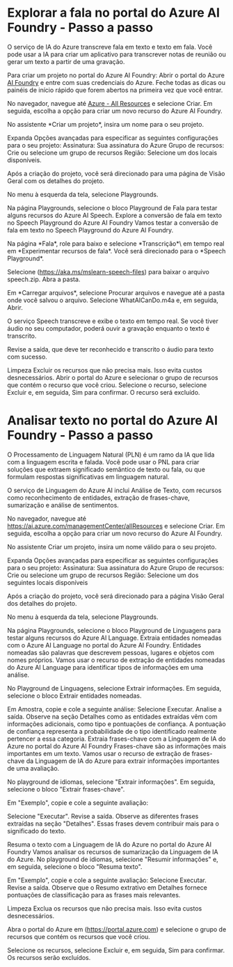 # Explorar a fala no portal do Azure AI Foundry - Passo a passo

O serviço de IA do Azure transcreve fala em texto e texto em fala. Você pode usar a IA para criar um aplicativo para transcrever notas de reunião ou gerar um texto
a partir de uma gravação.

Para criar um projeto no portal do Azure AI Foundry:
Abrir o portal do Azure [AI Foundry](https://ai.azure.com) e entre com suas credenciais do Azure. 
Feche todas as dicas ou painéis de início rápido que forem abertos na primeira vez que você entrar.

No navegador, navegue até [Azure - All Resources](https://ai.azure.com/managementCenter/allResources) e selecione Criar. 
Em seguida, escolha a opção para criar um novo recurso do Azure AI Foundry.

No assistente \*Criar um projeto*\, insira um nome para o seu projeto.

Expanda Opções avançadas para especificar as seguintes configurações para o seu projeto:
Assinatura: Sua assinatura do Azure
Grupo de recursos: Crie ou selecione um grupo de recursos
Região: Selecione um dos locais disponíveis.

Após a criação do projeto, você será direcionado para uma página de Visão Geral com os detalhes do projeto.

No menu à esquerda da tela, selecione Playgrounds.

Na página Playgrounds, selecione o bloco Playground de Fala para testar alguns recursos do Azure AI Speech.
Explore a conversão de fala em texto no Speech Playground do Azure AI Foundry
Vamos testar a conversão de fala em texto no Speech Playground do Azure AI Foundry.

Na página \*Fala*\, role para baixo e selecione \*Transcrição*\ em tempo real em \*Experimentar recursos de fala*\. Você será direcionado para o \*Speech Playground*\.

Selecione (https://aka.ms/mslearn-speech-files) para baixar o arquivo speech.zip. Abra a pasta.

Em \*Carregar arquivos*\, selecione Procurar arquivos e navegue até a pasta onde você salvou o arquivo. Selecione WhatAICanDo.m4a e, em seguida, Abrir.

O serviço Speech transcreve e exibe o texto em tempo real. Se você tiver áudio no seu computador, poderá ouvir a gravação enquanto o texto é transcrito.

Revise a saída, que deve ter reconhecido e transcrito o áudio para texto com sucesso.

Limpeza
Excluir os recursos que não precisa mais. Isso evita custos desnecessários.
Abrir o portal do Azure e selecionar o grupo de recursos que contém o recurso que você criou.
Selecione o recurso, selecione Excluir e, em seguida, Sim para confirmar. O recurso será excluído.


# Analisar texto no portal do Azure AI Foundry - Passo a passo

O Processamento de Linguagem Natural (PLN) é um ramo da IA ​​que lida com a linguagem escrita e falada. 
Você pode usar o PNL para criar soluções que extraem significado semântico de texto ou fala, ou que formulam respostas significativas em linguagem natural.

O serviço de Linguagem do Azure AI inclui Análise de Texto, com recursos como reconhecimento de entidades, extração de frases-chave, sumarização e análise de sentimentos. 

No navegador, navegue até https://ai.azure.com/managementCenter/allResources e selecione Criar. Em seguida, escolha a opção para criar um novo recurso do Azure AI Foundry.

No assistente Criar um projeto, insira um nome válido para o seu projeto.

Expanda Opções avançadas para especificar as seguintes configurações para o seu projeto:
Assinatura: Sua assinatura do Azure
Grupo de recursos: Crie ou selecione um grupo de recursos
Região: Selecione um dos seguintes locais disponíveis

Após a criação do projeto, você será direcionado para a página Visão Geral dos detalhes do projeto.

No menu à esquerda da tela, selecione Playgrounds.

Na página Playgrounds, selecione o bloco Playground de Linguagens para testar alguns recursos do Azure AI Language.
Extraia entidades nomeadas com o Azure AI Language no portal do Azure AI Foundry.
Entidades nomeadas são palavras que descrevem pessoas, lugares e objetos com nomes próprios. 
Vamos usar o recurso de extração de entidades nomeadas do Azure AI Language para identificar tipos de informações em uma análise.

No Playground de Linguagens, selecione Extrair informações. Em seguida, selecione o bloco Extrair entidades nomeadas.

Em Amostra, copie e cole a seguinte análise:
Selecione Executar. Analise a saída. Observe na seção Detalhes como as entidades extraídas vêm com informações adicionais, como tipo e pontuações de confiança. 
A pontuação de confiança representa a probabilidade de o tipo identificado realmente pertencer a essa categoria.
Extraia frases-chave com a Linguagem de IA do Azure no portal do Azure AI Foundry
Frases-chave são as informações mais importantes em um texto. Vamos usar o recurso de extração de frases-chave da Linguagem de IA do Azure 
para extrair informações importantes de uma avaliação.

No playground de idiomas, selecione "Extrair informações". Em seguida, selecione o bloco "Extrair frases-chave".

Em "Exemplo", copie e cole a seguinte avaliação:

Selecione "Executar". Revise a saída. Observe as diferentes frases extraídas na seção "Detalhes". Essas frases devem contribuir mais para o significado do texto.

Resuma o texto com a Linguagem de IA do Azure no portal do Azure AI Foundry
Vamos analisar os recursos de sumarização da Linguagem de IA do Azure. No playground de idiomas, selecione "Resumir informações" e, em seguida, selecione o bloco "Resuma texto".

Em "Exemplo", copie e cole a seguinte avaliação:
Selecione Executar. Revise a saída. Observe que o Resumo extrativo em Detalhes fornece pontuações de classificação para as frases mais relevantes.

Limpeza
Exclua os recursos que não precisa mais. Isso evita custos desnecessários.

Abra o portal do Azure em (https://portal.azure.com) e selecione o grupo de recursos que contém os recursos que você criou.

Selecione os recursos, selecione Excluir e, em seguida, Sim para confirmar. Os recursos serão excluídos.

